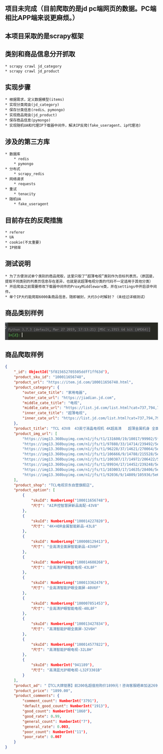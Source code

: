 ## 项目未完成（目前爬取的是jd pc端网页的数据。PC端相比APP端来说更麻烦。）
## 本项目采取的是scrapy框架
## 类别和商品信息分开抓取
    * scrapy crawl jd_category
    * scrapy crawl jd_product
## 实现步骤
    * 根据需求，定义数据模型(items)
    * 实现分类爬虫(jd_category)
    * 保存分类信息(redis、pymongo)
    * 实现商品爬虫(jd_product)
    * 保存商品信息(pymongo)
    * 实现随机UA和代理IP下载器中间件，解决IP反爬(fake_useragent、ip代理池)
## 涉及的第三方库
    * 数据库
        * redis
        * pymongo
    * 分布式
        * scrapy_redis
    * 网络请求
        * requests
    * 重试
        * tenacity
    * 随机UA
        * fake_useragent
## 目前存在的反爬措施
    * referer
    * UA
    * cookie(不太重要)
    * IP频率
## 测试说明
    * 为了方便测试单个类别的商品爬取，这里只取了“超薄电视”类别作为目标列表页。（原因是，提取不同类别的列表页信息存在差异，也就是说超薄电视分类的代码不一定适用于其他分类）
    * 开启爬虫之前需要修改下载器中间件的ProxyMiddleware类，并在settings中开启该中间件。
    * 单个IP大约能爬取6000条商品信息，随即被封，大约3小时解封？（未经过详细测试）
## 商品类别样例
![Image](https://github.com/ssmnghunssjust/wenshu_retry/blob/main/img/pythonVersion.png)
## 商品爬取样例
```json
{
    "_id": ObjectId("5f815652705505ddff1ff63d"),
    "product_sku_id": "100011656748",
    "product_url": "https://item.jd.com/100011656748.html",
    "product_category": {
        "outer_cate_title": "家用电器",
        "outer_cate_url": "https://jiadian.jd.com",
        "middle_cate_title": "电视",
        "middle_cate_url": "https://list.jd.com/list.html?cat=737,794,798",
        "inner_cate_title": "超薄电视",
        "inner_cate_url": "https://list.jd.com/list.html?cat=737,794,798&ev=4155_76344&sort=sort_rank_asc&trans=1&JL=2_1_0#J_crumbsBar"
    },
    "product_title": "TCL 43V8  43英寸液晶电视机 4K超高清   超薄金属机身 全面屏 智慧屏 人工智能 教育电视 平板电视",
    "product_img_url": [
        "https://img13.360buyimg.com/n1/jfs/t1/131600/19/10017/99902/5f617e3aE7b0eaf7e/24a2841fa0ba55fb.jpg",
        "https://img13.360buyimg.com/n1/jfs/t1/97888/33/14714/239492/5e68e360Ea8819a27/52b002180db75d49.jpg",
        "https://img13.360buyimg.com/n1/jfs/t1/96228/37/14621/270064/5e68e360E3bbc4c5b/a68b4723464a10ee.jpg",
        "https://img13.360buyimg.com/n1/jfs/t1/106666/9/14788/215528/5e68e361E6012df26/6190fe279df83c74.jpg",
        "https://img13.360buyimg.com/n1/jfs/t1/100387/17/14972/206422/5e68e361E51caaa25/8f9d734699d45346.jpg",
        "https://img13.360buyimg.com/n1/jfs/t1/89934/17/14452/239248/5e68e361Eb3969117/a64aae2ce8f2ad80.jpg",
        "https://img13.360buyimg.com/n1/jfs/t1/103003/17/14635/28406/5e68e362E38842063/c0942799c288c5e1.jpg",
        "https://img13.360buyimg.com/n1/jfs/t1/92036/9/14809/105936/5e68e362Eef02bb32/cee34f782d87afa0.jpg"
    ],
    "product_shop": "TCL电视京东自营旗舰店",
    "product_option": [
        {
            "skuId": NumberLong("100011656748"),
            "尺寸": "AI声控智慧屏新品高配-43V8"
        },
        {
            "skuId": NumberLong("100014227820"),
            "尺寸": "4K+HDR金属智能新品-43L8"
        },
        {
            "skuId": NumberLong("100008129413"),
            "尺寸": "全高清全面屏智能新品-43V6F"
        },
        {
            "skuId": NumberLong("100014608268"),
            "尺寸": "全高清护眼智能电视-43L8F"
        },
        {
            "skuId": NumberLong("100013362476"),
            "尺寸": "全高清智能护眼全面屏-40V6F"
        },
        {
            "skuId": NumberLong("100007851453"),
            "尺寸": "全高清护眼智能电视-40L8F"
        },
        {
            "skuId": NumberLong("100013427834"),
            "尺寸": "高清智能护眼全面屏-32V6H"
        },
        {
            "skuId": NumberLong("100014577822"),
            "尺寸": "高清智能护眼电视-32L8H"
        },
        {
            "skuId": NumberInt("941189"),
            "尺寸": "高清蓝光护眼电视-L32F3301B"
        }
    ],
    "product_ad": "【TCL大牌钜惠】前200名超值抢购价1899元！咨询客服晒单加送269元延保一年！购机抽85吋电视！8K视频解码，AI免唤醒声控，健康防蓝光护眼",
    "product_price": "1899.00",
    "product_comments": {
        "comment_count": NumberInt("3791"),
        "default_good_count": NumberInt("1913"),
        "good_count": NumberInt("1860"),
        "good_rate": 0.99,
        "general_count": NumberInt("7"),
        "general_rate": 0.003,
        "poor_count": NumberInt("11"),
        "poor_rate": 0.007
    }
}
```